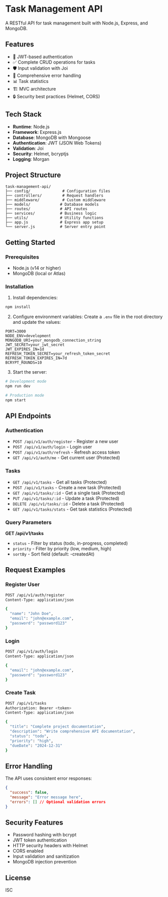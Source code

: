 # Task Management API

A RESTful API for task management built with Node.js, Express, and MongoDB.

## Features

- 🔐 JWT-based authentication
- ✅ Complete CRUD operations for tasks
- 🛡️ Input validation with Joi
- 🚨 Comprehensive error handling
- 📊 Task statistics
- 🏗️ MVC architecture
- 🔒 Security best practices (Helmet, CORS)

## Tech Stack

- **Runtime**: Node.js
- **Framework**: Express.js
- **Database**: MongoDB with Mongoose
- **Authentication**: JWT (JSON Web Tokens)
- **Validation**: Joi
- **Security**: Helmet, bcryptjs
- **Logging**: Morgan

## Project Structure

```
task-management-api/
├── config/              # Configuration files
├── controllers/         # Request handlers
├── middleware/          # Custom middleware
├── models/             # Database models
├── routes/             # API routes
├── services/           # Business logic
├── utils/              # Utility functions
├── app.js              # Express app setup
└── server.js           # Server entry point
```

## Getting Started

### Prerequisites

- Node.js (v14 or higher)
- MongoDB (local or Atlas)

### Installation

1. Install dependencies:
```bash
npm install
```

2. Configure environment variables:
Create a `.env` file in the root directory and update the values:
```
PORT=3000
NODE_ENV=development
MONGODB_URI=your_mongodb_connection_string
JWT_SECRET=your_jwt_secret
JWT_EXPIRES_IN=1d
REFRESH_TOKEN_SECRET=your_refresh_token_secret
REFRESH_TOKEN_EXPIRES_IN=7d
BCRYPT_ROUNDS=10
```

3. Start the server:
```bash
# Development mode
npm run dev

# Production mode
npm start
```

## API Endpoints

### Authentication

- `POST /api/v1/auth/register` - Register a new user
- `POST /api/v1/auth/login` - Login user
- `POST /api/v1/auth/refresh` - Refresh access token
- `GET /api/v1/auth/me` - Get current user (Protected)

### Tasks

- `GET /api/v1/tasks` - Get all tasks (Protected)
- `POST /api/v1/tasks` - Create a new task (Protected)
- `GET /api/v1/tasks/:id` - Get a single task (Protected)
- `PUT /api/v1/tasks/:id` - Update a task (Protected)
- `DELETE /api/v1/tasks/:id` - Delete a task (Protected)
- `GET /api/v1/tasks/stats` - Get task statistics (Protected)

### Query Parameters

**GET /api/v1/tasks**
- `status` - Filter by status (todo, in-progress, completed)
- `priority` - Filter by priority (low, medium, high)
- `sortBy` - Sort field (default: -createdAt)

## Request Examples

### Register User
```bash
POST /api/v1/auth/register
Content-Type: application/json

{
  "name": "John Doe",
  "email": "john@example.com",
  "password": "password123"
}
```

### Login
```bash
POST /api/v1/auth/login
Content-Type: application/json

{
  "email": "john@example.com",
  "password": "password123"
}
```

### Create Task
```bash
POST /api/v1/tasks
Authorization: Bearer <token>
Content-Type: application/json

{
  "title": "Complete project documentation",
  "description": "Write comprehensive API documentation",
  "status": "todo",
  "priority": "high",
  "dueDate": "2024-12-31"
}
```

## Error Handling

The API uses consistent error responses:

```json
{
  "success": false,
  "message": "Error message here",
  "errors": [] // Optional validation errors
}
```

## Security Features

- Password hashing with bcrypt
- JWT token authentication
- HTTP security headers with Helmet
- CORS enabled
- Input validation and sanitization
- MongoDB injection prevention

## License

ISC

